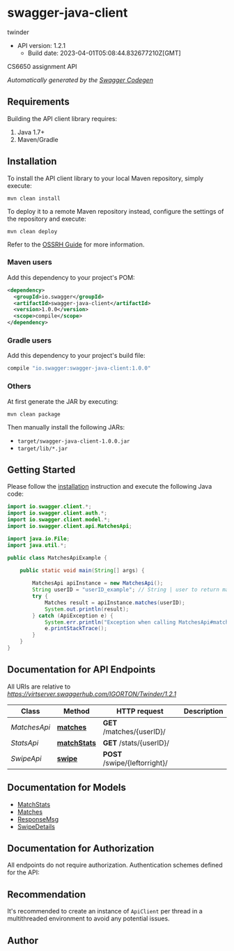 # swagger-java-client

twinder
- API version: 1.2.1
  - Build date: 2023-04-01T05:08:44.832677210Z[GMT]

CS6650 assignment API


*Automatically generated by the [Swagger Codegen](https://github.com/swagger-api/swagger-codegen)*


## Requirements

Building the API client library requires:
1. Java 1.7+
2. Maven/Gradle

## Installation

To install the API client library to your local Maven repository, simply execute:

```shell
mvn clean install
```

To deploy it to a remote Maven repository instead, configure the settings of the repository and execute:

```shell
mvn clean deploy
```

Refer to the [OSSRH Guide](http://central.sonatype.org/pages/ossrh-guide.html) for more information.

### Maven users

Add this dependency to your project's POM:

```xml
<dependency>
  <groupId>io.swagger</groupId>
  <artifactId>swagger-java-client</artifactId>
  <version>1.0.0</version>
  <scope>compile</scope>
</dependency>
```

### Gradle users

Add this dependency to your project's build file:

```groovy
compile "io.swagger:swagger-java-client:1.0.0"
```

### Others

At first generate the JAR by executing:

```shell
mvn clean package
```

Then manually install the following JARs:

* `target/swagger-java-client-1.0.0.jar`
* `target/lib/*.jar`

## Getting Started

Please follow the [installation](#installation) instruction and execute the following Java code:

```java
import io.swagger.client.*;
import io.swagger.client.auth.*;
import io.swagger.client.model.*;
import io.swagger.client.api.MatchesApi;

import java.io.File;
import java.util.*;

public class MatchesApiExample {

    public static void main(String[] args) {
        
        MatchesApi apiInstance = new MatchesApi();
        String userID = "userID_example"; // String | user to return matches for
        try {
            Matches result = apiInstance.matches(userID);
            System.out.println(result);
        } catch (ApiException e) {
            System.err.println("Exception when calling MatchesApi#matches");
            e.printStackTrace();
        }
    }
}
```

## Documentation for API Endpoints

All URIs are relative to *https://virtserver.swaggerhub.com/IGORTON/Twinder/1.2.1*

Class | Method | HTTP request | Description
------------ | ------------- | ------------- | -------------
*MatchesApi* | [**matches**](docs/MatchesApi.md#matches) | **GET** /matches/{userID}/ | 
*StatsApi* | [**matchStats**](docs/StatsApi.md#matchStats) | **GET** /stats/{userID}/ | 
*SwipeApi* | [**swipe**](docs/SwipeApi.md#swipe) | **POST** /swipe/{leftorright}/ | 

## Documentation for Models

 - [MatchStats](docs/MatchStats.md)
 - [Matches](docs/Matches.md)
 - [ResponseMsg](docs/ResponseMsg.md)
 - [SwipeDetails](docs/SwipeDetails.md)

## Documentation for Authorization

All endpoints do not require authorization.
Authentication schemes defined for the API:

## Recommendation

It's recommended to create an instance of `ApiClient` per thread in a multithreaded environment to avoid any potential issues.

## Author


